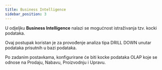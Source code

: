 ```yaml
---
title: Business Intelligence
sidebar_position: 3
---
```


U odjeljku **Business Intelligence** nalazi se mogućnost istraživanja tzv. kocki podataka. 

Ovaj postupak koristan je za provođenje analiza tipa DRILL DOWN unutar podataka prisutnih u bazi podataka. 

Po zadanim postavkama, konfigurirane će biti kocke podataka OLAP koje se odnose na Prodaju, Nabavu, Proizvodnju i Upravu.






